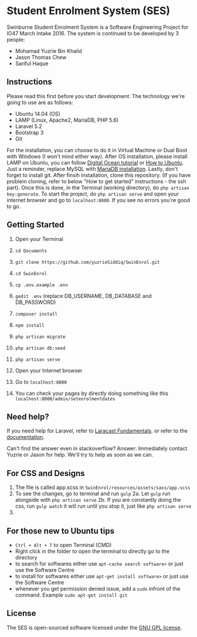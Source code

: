 # Student Enrolment System (SES)

Swinburne Student Enrolment System is a Software Engineering Project for IO47 March Intake 2016. The system is continued to be developed by 3 people:
- Mohamad Yuzrie Bin Khalid
- Jason Thomas Chew
- Sariful Haque

## Instructions

Please read this first before you start development. The technology we're going to use are as follows:
- Ubuntu 14.04 (OS)
- LAMP (Linux, Apache2, MariaDB, PHP 5.6)
- Laravel 5.2
- Bootstrap 3
- Git

For the installation, you can choose to do it in Virtual Machine or Dual Boot with Windows (I won't mind either way). After OS installation, please install LAMP on Ubuntu, you can follow [Digital Ocean tutorial](https://www.digitalocean.com/community/tutorials/how-to-install-linux-apache-mysql-php-lamp-stack-on-ubuntu) or [How to Ubuntu](http://howtoubuntu.org/how-to-install-lamp-on-ubuntu). Just a reminder, replace MySQL with [MariaDB installation](http://www.2daygeek.com/install-upgrade-mariadb-10-on-ubuntu-debian-mint/#). Lastly, don't forget to install git. After finsih installation, clone this repository. (If you have problem cloning, refer to below "How to get started" instructions - the ssh part). Once this is done, in the Terminal (working directory), do `php artisan key:generate`. To start the project, do `php artisan serve` and open your internet browser and go to `localhost:8000`. If you see no errors you're good to go.

## Getting Started

1. Open your Terminal
2. `cd Documents`
3. `git clone https://github.com/yuzrieSiddiq/SwinEnrol.git`
4. `cd SwinEnrol`

5. `cp .env.example .env`
6. `gedit .env` (replace DB_USERNAME, DB_DATABASE and DB_PASSWORD)

7. `composer install`
8. `npm install`

9. `php artisan migrate`
10. `php artisan db:seed`
11. `php artisan serve`

12. Open your Internet browser
13. Go to `localhost:8000`
14. You can check your pages by directly doing something like this `localhost:8000/admin/setenrolmentdates`

## Need help?

If you need help for Laravel, refer to [Laracast Fundamentals](https://laracasts.com/series/laravel-5-fundamentals). or refer to the [documentation](http://laravel.com/docs).

Can't find the answer even in stackoverflow?
Answer: Immediately contact Yuzrie or Jason for help. We'll try to help as soon as we can.

## For CSS and Designs
1. The file is called app.scss in `SwinEnrol/resources/assets/sass/app.scss`
2. To see the changes, go to terminal and run `gulp`
2a. Let `gulp` run alongside with `php artisan serve`
2b. If you are constantly doing the css, run `gulp watch` it will run until you stop it, just like `php artisan serve`
3.

## For those new to Ubuntu tips

- `Ctrl + Alt + T` to open Terminal (CMD)
- Right click in the folder to open the terminal to directly go to the directory
- to search for softwares either use `apt-cache search software>` or just use the Software Centre
- to install for softwares either use `apt-get install software>` or just use the Software Centre
- whenever you get permission denied issue, add a `sudo` infront of the command. Example `sudo apt-get install git`

## License

The SES is open-sourced software licensed under the [GNU GPL license](https://opensource.org/licenses/GPL-3.0).
